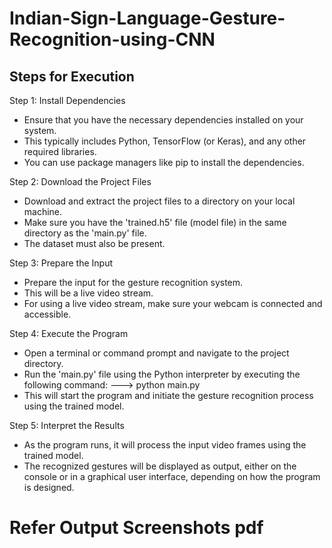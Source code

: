 # Indian-Sign-Language-Gesture-Recognition-using-CNN
Steps for Execution
-------------------

Step 1: Install Dependencies

- Ensure that you have the necessary dependencies installed on your system. 
- This typically includes Python, TensorFlow (or Keras), and any other required libraries.
- You can use package managers like pip to install the dependencies.


Step 2: Download the Project Files

- Download and extract the project files to a directory on your local machine. 
- Make sure you have the 'trained.h5' file (model file) in the same directory as the 'main.py' file.
- The dataset must also be present.


Step 3: Prepare the Input

- Prepare the input for the gesture recognition system. 
- This will be a live video stream. 
- For using a live video stream, make sure your webcam is connected and accessible.


Step 4: Execute the Program

- Open a terminal or command prompt and navigate to the project directory. 
- Run the 'main.py' file using the Python interpreter by executing the following command:
  	---> python main.py 
- This will start the program and initiate the gesture recognition process using the trained model.


Step 5: Interpret the Results

- As the program runs, it will process the input video frames using the trained model. 
- The recognized gestures will be displayed as output, either on the console or in a graphical user interface, depending on how the program is designed.

# Refer Output Screenshots pdf
